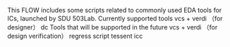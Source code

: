 This FLOW includes some scripts related to commonly used EDA tools for ICs, launched by SDU 503Lab.
Currently supported tools
  vcs + verdi （for designer）
  dc
Tools that will be supported in the future
  vcs + verdi  （for design verification）
  regress script
  tessent
  icc
